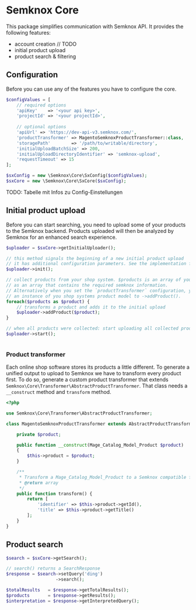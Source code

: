 # Semknox Core

This package simplifies communication with Semknox API. It provides the following features:

* account creation // TODO
* initial product upload
* product search & filtering

## Configuration

Before you can use any of the features you have to configure the core.


~~~php
$configValues = [
    // required options
    'apiKey'    => '<your api key>',
    'projectId' => '<your projectId>',  
    
    // optional options
    'apiUrl' => 'https://dev-api-v3.semknox.com/',
    'productTransformer' => MagentoSemknoxProductTransformer::class,
    'storagePath'        => '/path/to/writable/directory',
    'initialUploadBatchSize' => 200,
    'initialUploadDirectoryIdentifier' => 'semknox-upload',
    'requestTimeout' => 15
];

$sxConfig = new \Semknox\Core\SxConfig($configValues);
$sxCore = new \Semknox\Core\SxCore($sxConfig);
~~~

TODO: Tabelle mit Infos zu Config-Einstellungen

## Initial product upload

Before you can start searching, you need to upload some of your products to the Semknox backend. Products uploaded will then be analyzed by Semknox for an enhanced search experience.

~~~php
$uploader = $sxCore->getInitialUploader();

// this method signals the beginning of a new initial product upload
// it has additional configuration parameters. See the implementation for details. 
$uploader->init();

// collect products from your shop system. $products is an array of your products
// as an array that contains the required semknox information.
// Alternatively when you set the `productTransformer` configuration, you can pass
// an instance of you shop systems product model to ->addProduct(). 
foreach($products as $product) {
    // transforms a product and adds it to the initial upload
    $uploader->addProduct($product);
}

// when all products were collected: start uploading all collected products 
$uploader->start();
  
~~~


### Product transformer

Each online shop software stores its products a little different. To generate a unified output to upload to Semknox we have to transform every product first. To do so, generate a custom product transformer that extends `Semknox\Core\Transformer\AbstractProductTransformer`.
That class needs a `__construct` method and `transform` method. 

```php
<?php

use Semknox\Core\Transformer\AbstractProductTransformer;

class MagentoSemknoxProductTransformer extends AbstractProductTransformer {

    private $product;

    public function __construct(Mage_Catalog_Model_Product $product)
    {
        $this->product = $product;
    }   

    /**
     * Transform a Mage_Catalog_Model_Product to a Semknox compatible format.
     * @return array
     */
    public function transform() {
        return [
            'identifier' => $this->product->getId(),
            'title' => $this->product->getTitle()
        ];        
    } 
}
```
 
## Product search

~~~php
$search = $sxCore->getSearch();

// search() returns a SearchResponse
$response = $search->setQuery('ding')
                   ->search();

$totalResults   = $response->getTotalResults();
$products       = $response->getResults();
$interpretation = $response->getInterpretedQuery();

~~~